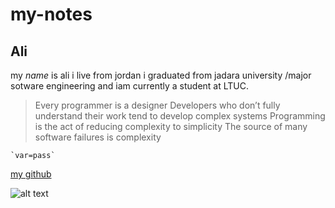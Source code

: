 # my-notes
## Ali

my *name* is ali i live from jordan 
i graduated from jadara university /major sotware engineering
and iam currently a student at LTUC.







>Every programmer is a designer
>Developers who don’t fully understand their work tend to develop complex systems
>Programming is the act of reducing complexity to simplicity
>The source of many software failures is complexity



	`var=pass`
  
  [my github](https:www.github.com/ali997lord)
  
  ![alt text](https://i.natgeofe.com/n/46b07b5e-1264-42e1-ae4b-8a021226e2d0/domestic-cat_thumb_square.jpg)

